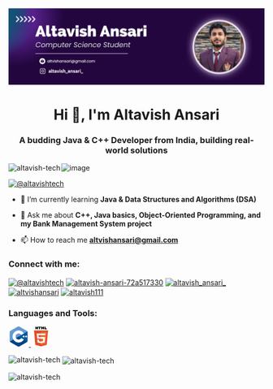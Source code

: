 ![logo](https://github.com/altavish-tech/altavish-tech/blob/main/Screenshot%202025-05-03%20005642.png)
<h1 align="center">Hi 👋, I'm Altavish Ansari</h1>
<h3 align="center">A budding Java & C++ Developer from India, building real-world solutions</h3>

<img align="right" width="400" alt="image" src="https://github.com/user-attachments/assets/5d3485ab-c744-4502-bce0-231b14c15e01" />


<p align="left"> <img src="https://komarev.com/ghpvc/?username=altavish-tech&label=Profile%20views&color=0e75b6&style=flat" alt="altavish-tech" /> </p>

<p align="left"> <a href="https://twitter.com/@altavishtech" target="blank"><img src="https://img.shields.io/twitter/follow/@altavishtech?logo=twitter&style=for-the-badge" alt="@altavishtech" /></a> </p>

- 🌱 I’m currently learning **Java & Data Structures and Algorithms (DSA)**

- 💬 Ask me about **C++, Java basics, Object-Oriented Programming, and my Bank Management System project**

- 📫 How to reach me **altvishansari@gmail.com**

<h3 align="left">Connect with me:</h3>
<p align="left">
<a href="https://twitter.com/@altavishtech" target="blank"><img align="center" src="https://raw.githubusercontent.com/rahuldkjain/github-profile-readme-generator/master/src/images/icons/Social/twitter.svg" alt="@altavishtech" height="30" width="40" /></a>
<a href="https://linkedin.com/in/altavish-ansari-72a517330" target="blank"><img align="center" src="https://raw.githubusercontent.com/rahuldkjain/github-profile-readme-generator/master/src/images/icons/Social/linked-in-alt.svg" alt="altavish-ansari-72a517330" height="30" width="40" /></a>
<a href="https://instagram.com/altavish_ansari_" target="blank"><img align="center" src="https://raw.githubusercontent.com/rahuldkjain/github-profile-readme-generator/master/src/images/icons/Social/instagram.svg" alt="altavish_ansari_" height="30" width="40" /></a>
<a href="https://www.hackerrank.com/altvishansari" target="blank"><img align="center" src="https://raw.githubusercontent.com/rahuldkjain/github-profile-readme-generator/master/src/images/icons/Social/hackerrank.svg" alt="altvishansari" height="30" width="40" /></a>
<a href="https://www.leetcode.com/altavish111" target="blank"><img align="center" src="https://raw.githubusercontent.com/rahuldkjain/github-profile-readme-generator/master/src/images/icons/Social/leet-code.svg" alt="altavish111" height="30" width="40" /></a>
</p>

<h3 align="left">Languages and Tools:</h3>
<p align="left"> <a href="https://www.w3schools.com/cpp/" target="_blank" rel="noreferrer"> <img src="https://raw.githubusercontent.com/devicons/devicon/master/icons/cplusplus/cplusplus-original.svg" alt="cplusplus" width="40" height="40"/> </a> <a href="https://www.w3.org/html/" target="_blank" rel="noreferrer"> <img src="https://raw.githubusercontent.com/devicons/devicon/master/icons/html5/html5-original-wordmark.svg" alt="html5" width="40" height="40"/> </a> </p>

<p><img align="left" src="https://github-readme-stats.vercel.app/api/top-langs?username=altavish-tech&show_icons=true&locale=en&layout=compact" alt="altavish-tech" /></p>

<p>&nbsp;<img align="center" src="https://github-readme-stats.vercel.app/api?username=altavish-tech&show_icons=true&locale=en" alt="altavish-tech" /></p>

<p><img align="center" src="https://github-readme-streak-stats.herokuapp.com/?user=altavish-tech&" alt="altavish-tech" /></p>
